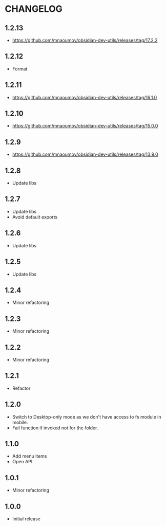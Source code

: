 # CHANGELOG

## 1.2.13

- https://github.com/mnaoumov/obsidian-dev-utils/releases/tag/17.2.2

## 1.2.12

- Format

## 1.2.11

- https://github.com/mnaoumov/obsidian-dev-utils/releases/tag/16.1.0

## 1.2.10

- https://github.com/mnaoumov/obsidian-dev-utils/releases/tag/15.0.0

## 1.2.9

- https://github.com/mnaoumov/obsidian-dev-utils/releases/tag/13.9.0

## 1.2.8

- Update libs

## 1.2.7

- Update libs
- Avoid default exports

## 1.2.6

- Update libs

## 1.2.5

- Update libs

## 1.2.4

- Minor refactoring

## 1.2.3

- Minor refactoring

## 1.2.2

- Minor refactoring

## 1.2.1

- Refactor

## 1.2.0

- Switch to Desktop-only mode as we don't have access to fs module in mobile.
- Fail function if invoked not for the folder.

## 1.1.0

- Add menu items
- Open API

## 1.0.1

- Minor refactoring

## 1.0.0

- Initial release
